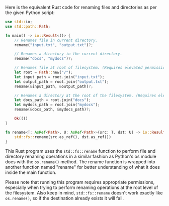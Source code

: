 Here is the equivalent Rust code for renaming files and directories as per the given Python script:

```rust
use std::io;
use std::path::Path;

fn main() -> io::Result<()> {
    // Renames file in current directory.
    rename("input.txt", "output.txt")?;

    // Renames a directory in the current directory.
    rename("docs", "mydocs")?;

    // Renames file at root of filesystem. (Requires elevated permissions)
    let root = Path::new("/");
    let input_path = root.join("input.txt");
    let output_path = root.join("output.txt");
    rename(&input_path, &output_path)?;

    // Renames a directory at the root of the filesystem. (Requires elevated permissions)
    let docs_path = root.join("docs");
    let mydocs_path = root.join("mydocs");
    rename(&docs_path, &mydocs_path)?;

    Ok(())
}

fn rename<T: AsRef<Path>, U: AsRef<Path>>(src: T, dst: U) -> io::Result<()> {
    std::fs::rename(src.as_ref(), dst.as_ref())
}
```
This Rust program uses the `std::fs::rename` function to perform file and directory renaming operations in a similar fashion as Python's os module does with the `os.rename()` method. The rename function is wrapped into another function named "rename" for better understanding of what it does inside the main function. 

Please note that running this program requires appropriate permissions, especially when trying to perform renaming operations at the root level of the filesystem. Also keep in mind, `std::fs::rename` doesn't work exactly like `os.rename()`, so if the destination already exists it will fail.
